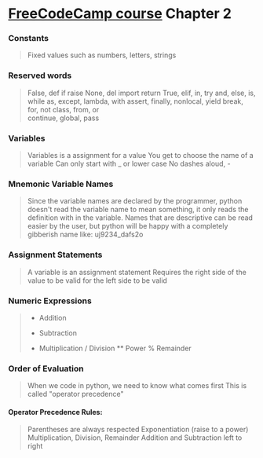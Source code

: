# [FreeCodeCamp course](https://www.freecodecamp.org/learn/scientific-computing-with-python/python-for-everybody/) Chapter 2

### Constants
> Fixed values such as numbers, letters, strings

### Reserved words
> False,	def	if	raise
> None,	del	import	return
> True,	elif,	in,	try
> and,	else,	is,	while
> as,	except,	lambda,	with
> assert,	finally,	nonlocal,	yield
> break,	for,	not	
> class,	from,	or	
> continue,	global,	pass

### Variables
> Variables is a assignment for a value
> You get to choose the name of a variable
> Can only start with _ or lower case
> No dashes aloud, -

### Mnemonic Variable Names
> Since the variable names are declared by the programmer, python doesn't read the variable name to mean something, it only reads the definition with in the variable.
> Names that are descriptive can be read easier by the user, but python will be happy with a completely gibberish name like: uj9234_dafs2o

### Assignment Statements
> A variable is an assignment statement
> Requires the right side of the value to be valid for the left side to be valid

### Numeric Expressions
> + Addition
> - Subtraction
> * Multiplication
> / Division
> ** Power
> % Remainder

### Order of Evaluation
> When we code in python, we need to know what comes first
> This is called "operator precedence"
#### Operator Precedence Rules:
> Parentheses are always respected
> Exponentiation (raise to a power)
> Multiplication, Division, Remainder
> Addition and Subtraction
> left to right 